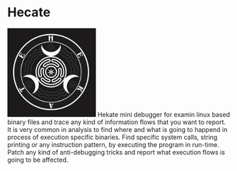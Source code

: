# Hecate
<img src="./logo/8cafb07cd13751a1bf3b12948bb6d96b.jpg" alt="drawing" width="200"/>
Hekate mini debugger for examin linux based binary files and trace any kind of information flows
that you want to report.
It is very common in analysis to find where and what is going to happend in process of execution specific binaries.
Find specific system calls, string printing or any instruction pattern, by executing the program in run-time.
Patch any kind of anti-debugging tricks and report what execution flows is going to be affected.

